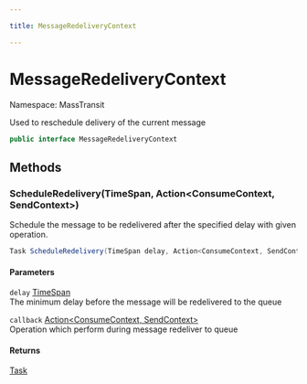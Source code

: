 ```yaml
---

title: MessageRedeliveryContext

---
```


# MessageRedeliveryContext

Namespace: MassTransit

Used to reschedule delivery of the current message

```csharp
public interface MessageRedeliveryContext
```

## Methods

### **ScheduleRedelivery(TimeSpan, Action\<ConsumeContext, SendContext\>)**

Schedule the message to be redelivered after the specified delay with given operation.

```csharp
Task ScheduleRedelivery(TimeSpan delay, Action<ConsumeContext, SendContext> callback)
```

#### Parameters

`delay` [TimeSpan](https://learn.microsoft.com/en-us/dotnet/api/system.timespan)<br/>
The minimum delay before the message will be redelivered to the queue

`callback` [Action\<ConsumeContext, SendContext\>](https://learn.microsoft.com/en-us/dotnet/api/system.action-2)<br/>
Operation which perform during message redeliver to queue

#### Returns

[Task](https://learn.microsoft.com/en-us/dotnet/api/system.threading.tasks.task)<br/>

